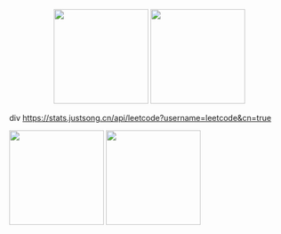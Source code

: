 <div align="center">
<span>  </span>
<img height="170px" src="https://github-readme-stats.vercel.app/api?username=Plumliil" /><span>  </span><img height="170px" src="https://github-readme-stats.vercel.app/api/top-langs/?username=Plumliil&layout=compact&langs_count=8" />
<span>  </span>
</div>

div
https://stats.justsong.cn/api/leetcode?username=leetcode&cn=true

<img height="170px" src="https://stats.justsong.cn/api/leetcode?username=plumliil&cn=true" /><span>  </span><img height="170px" src="https://github-readme-stats.vercel.app/api/top-langs/?username=Plumliil&layout=compact&langs_count=8" />
